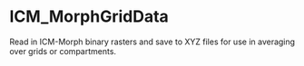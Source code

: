 # ICM_MorphGridData
 Read in ICM-Morph binary rasters and save to XYZ files for use in averaging over grids or compartments.
